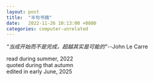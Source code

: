 ```yaml
---
layout: post
title:  "半句书摘"
date:   2022-11-26 10:13:00 +0800
categories: computer-unrelated
---
```



*“当成开始而不是完成，超越其实是可能的”*--John Le Carre

read during summer, 2022  
quoted during that autumn  
edited in early June, 2025  